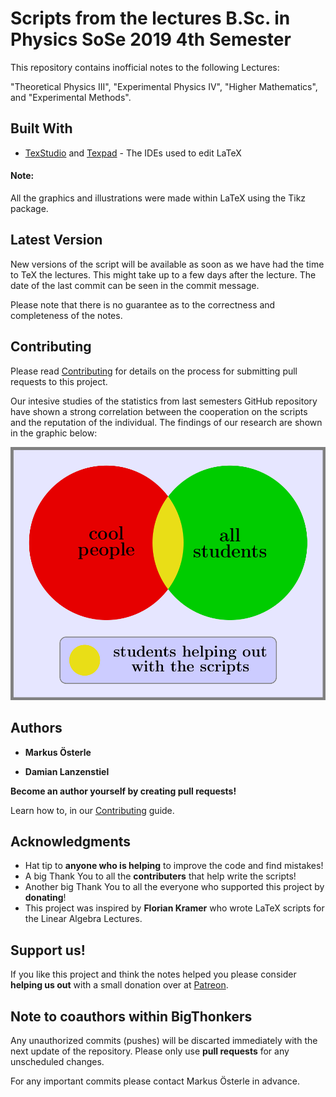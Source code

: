 # Scripts from the lectures B.Sc. in Physics SoSe 2019 4th Semester

This repository contains inofficial notes to the following Lectures:

"Theoretical Physics III", "Experimental Physics IV", "Higher Mathematics", and "Experimental Methods".

## Built With

* [TexStudio](https://www.texstudio.org/) and [Texpad](https://www.texpad.com/) - The IDEs used to edit LaTeX

#### Note:

All the graphics and illustrations were made within LaTeX using the Tikz package.

## Latest Version

New versions of the script will be available as soon as we have had the time to TeX the lectures. This might take up to a few days after the lecture. The date of the last commit can be seen in the commit message.

Please note that there is no guarantee as to the correctness and completeness of the notes.

## Contributing

Please read [Contributing](https://github.com/BigThonkers/LaTeX-Mitschriebe-Semester-4/wiki/Contributing) for details on the process for submitting pull requests to this project.

Our intesive studies of the statistics from last semesters GitHub repository have shown a strong correlation between the cooperation on the scripts and the reputation of the individual. The findings of our research are shown in the graphic below:

![Alt-Text](https://raw.githubusercontent.com/BigThonkers/LaTeX-Mitschriebe-Semester-4/assets/document.png "research findings")

## Authors

* **Markus Österle**

* **Damian Lanzenstiel**

**Become an author yourself by creating pull requests!**

Learn how to, in our [Contributing](https://github.com/BigThonkers/LaTeX-Mitschriebe-Semester-4/wiki/Contributing) guide.

## Acknowledgments

* Hat tip to **anyone who is helping** to improve the code and find mistakes!
* A big Thank You to all the **contributers** that help write the scripts!
* Another big Thank You to all the everyone who supported this project by **donating**!
* This project was inspired by **Florian Kramer** who wrote LaTeX scripts for the Linear Algebra Lectures.

## Support us!

If you like this project and think the notes helped you please consider **helping us out** with a small donation over at [Patreon](https://www.patreon.com/user?u=19413712).

## Note to coauthors within BigThonkers

Any unauthorized commits (pushes) will be discarted immediately with the next update of the repository. Please only use **pull requests** for any unscheduled changes.

For any important commits please contact Markus Österle in advance.
